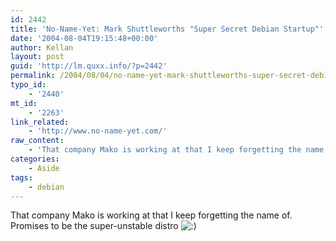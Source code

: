 ```yaml
---
id: 2442
title: 'No-Name-Yet: Mark Shuttleworths "Super Secret Debian Startup"'
date: '2004-08-04T19:15:48+00:00'
author: Kellan
layout: post
guid: 'http://lm.quxx.info/?p=2442'
permalink: /2004/08/04/no-name-yet-mark-shuttleworths-super-secret-debian-startup/
typo_id:
    - '2440'
mt_id:
    - '2263'
link_related:
    - 'http://www.no-name-yet.com/'
raw_content:
    - 'That company Mako is working at that I keep forgetting the name of.  Promises to be the super-unstable distro :)'
categories:
    - Aside
tags:
    - debian
---
```


That company Mako is working at that I keep forgetting the name of. Promises to be the super-unstable distro ![:)](http://lm.local/wp-includes/images/smilies/simple-smile.png)